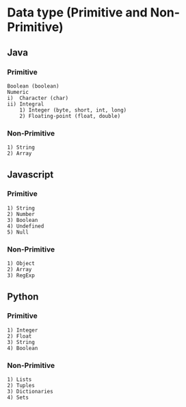 # Data type (Primitive and Non-Primitive)

## Java
### Primitive 
    Boolean (boolean)
    Numeric
    i)  Character (char)
    ii) Integral
        1) Integer (byte, short, int, long)
        2) Floating-point (float, double)
 
### Non-Primitive
    1) String 
    2) Array

## Javascript
### Primitive 
    1) String
    2) Number
    3) Boolean
    4) Undefined
    5) Null

### Non-Primitive
    1) Object
    2) Array
    3) RegExp

## Python
### Primitive 
    1) Integer
    2) Float
    3) String
    4) Boolean

### Non-Primitive
    1) Lists
    2) Tuples
    3) Dictionaries
    4) Sets

